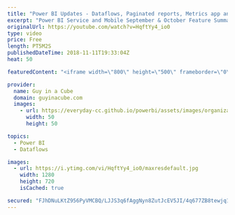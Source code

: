 ```yaml
---
title: "Power BI Updates - Dataflows, Paginated reports, Metrics app and more... (November 12, 2018)"
excerpt: "Power BI Service and Mobile September & October Feature Summary https://powerbi.microsoft.com/en-us/blog/power-bi-service-and-mobile-september-and-october-2018-feature-summary/  Power BI delivers dataflows, enterprise reporting, and major updates to Power BI Desktop https://powerbi.microsoft.com/en-us/blog/power-bi-delivers-dataflows-enterprise-reporting-and-major-updates-to-power-bi-desktop/"
originalUrl: https://youtube.com/watch?v=HqftYy4_io0
type: video
price: Free
length: PT5M2S
publishedDateTime: 2018-11-11T19:33:04Z
heat: 50

featuredContent: "<iframe width=\"800\" height=\"500\" frameborder=\"0\" src=\"https://www.youtube.com/embed/HqftYy4_io0\" allow=\"accelerometer; autoplay; encrypted-media; gyroscope; picture-in-picture\" allowfullscreen></iframe>"

provider:
  name: Guy in a Cube
  domain: guyinacube.com
  images:
    - url: https://everyday-cc.github.io/powerbi/assets/images/organizations/guyinacube.com-50x50.jpg
      width: 50
      height: 50

topics:
  - Power BI
  - Dataflows

images:
  - url: https://i.ytimg.com/vi/HqftYy4_io0/maxresdefault.jpg
    width: 1280
    height: 720
    isCached: true

secured: "FJhDNuLKtZ956PyVMCBQ/LJJS3q6fAggNyn8ZutJcEV5JI/4q677ZB8tewjq1CHPJGDmY0Jr6NB2LvC8V8WvYP21wvmwaFZsb4rDs/oAthWDt3mvwc9sfP93bjTx5bTp/c6qwgjqKaiGbfGFEKcoZ5gXp7aeyW4tnOZs4hHAy44PFQazCIGRAwal6VBSY+/XKAwd88zndWS8M/HZ2HnznwJKdCxKl65mo2bXW+pVf/YoPkpLMlbFURImOsyT697ElAbwoK7kDpcW97bnTyC7V5Dl5vidg4Wo4IFRgtwjOy1a+1NyLIUIqJNAokiEXyQf+ZxIQDW1Z2u9whV9fKmiD/sobtV5AURtZiSgMo+V1UDGV6zmXA8tbnk+/7insscCIGRa5lErIAOi6oOM7P/MNqHz4TmNx5LUwMsUv2pCEFo=;SCBSSzBQ0Mi69SKeZsCChw=="
---
```


